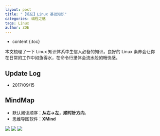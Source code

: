 ```yaml
---
layout: post
title: "【笔记】Linux 基础知识"
categories: 编程之魅
tags: Linux
author: ZOE
---
```


* content
{:toc}

本文梳理了一下 Linux 知识体系中生信人必备的知识。良好的 Linux 素养会让你在日常的工作中如鱼得水，在命令行里体会流水般的畅快感。




## Update Log
- 2017/09/15

## MindMap
* 默认阅读顺序：**从右→左，顺时针方向**。
* 思维导图软件：**XMind**

![](https://raw.githubusercontent.com/woaielf/woaielf.github.io/master/_posts/Pic/1709/170915-1.png)
![](https://raw.githubusercontent.com/woaielf/woaielf.github.io/master/_posts/Pic/1709/170915-2.png)
![](https://raw.githubusercontent.com/woaielf/woaielf.github.io/master/_posts/Pic/1709/170915-3.png)

